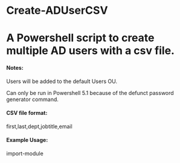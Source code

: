 # Create-ADUserCSV

A Powershell script to create multiple AD users with a csv file.
=====================================================================================

#### Notes:

Users will be added to the default Users OU.

Can only be run in Powershell 5.1 because of the defunct password generator command.

#### CSV file format:

first,last,dept,jobtitle,email

#### Example Usage:

import-module <script filepath>

Create-ADUserCSV -csvpath <csv file path>

=====================================================================================
